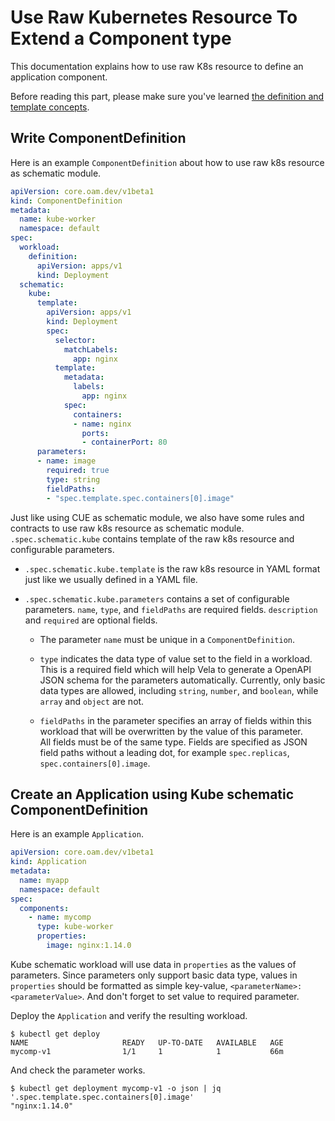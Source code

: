 # Use Raw Kubernetes Resource To Extend a Component type

This documentation explains how to use raw K8s resource to define an application component.

Before reading this part, please make sure you've learned [the definition and template concepts](../platform-engineers/definition-and-templates.md).

## Write ComponentDefinition

Here is an example `ComponentDefinition` about how to use raw k8s resource as schematic module.

```yaml
apiVersion: core.oam.dev/v1beta1
kind: ComponentDefinition
metadata:
  name: kube-worker
  namespace: default
spec:
  workload: 
    definition: 
      apiVersion: apps/v1
      kind: Deployment
  schematic:
    kube: 
      template:
        apiVersion: apps/v1
        kind: Deployment
        spec:
          selector:
            matchLabels:
              app: nginx
          template:
            metadata:
              labels:
                app: nginx
            spec:
              containers:
              - name: nginx
                ports:
                - containerPort: 80 
      parameters: 
      - name: image
        required: true
        type: string
        fieldPaths: 
        - "spec.template.spec.containers[0].image"
```

Just like using CUE as schematic module, we also have some rules and contracts
to use raw k8s resource as schematic module.
`.spec.schematic.kube` contains template of the raw k8s resource and
configurable parameters.

- `.spec.schematic.kube.template` is the raw k8s resource in YAML format just like
we usually defined in a YAML file.

- `.spec.schematic.kube.parameters` contains a set of configurable parameters.
`name`, `type`, and `fieldPaths` are required fields.
`description` and `required` are optional fields.
        
  - The parameter `name` must be unique in a `ComponentDefinition`.

  - `type` indicates the data type of value set to the field in a workload.
This is a required field which will help Vela to generate a OpenAPI JSON schema
for the parameters automatically. 
Currently, only basic data types are allowed, including `string`, `number`, and
`boolean`, while `array` and `object` are not.

  - `fieldPaths` in the parameter specifies an array of fields within this workload
that will be overwritten by the value of this parameter. 	
All fields must be of the same type. 
Fields are specified as JSON field paths without a leading dot, for example
`spec.replicas`, `spec.containers[0].image`.

## Create an Application using Kube schematic ComponentDefinition

Here is an example `Application`.

```yaml
apiVersion: core.oam.dev/v1beta1
kind: Application
metadata:
  name: myapp
  namespace: default
spec:
  components:
    - name: mycomp
      type: kube-worker
      properties: 
        image: nginx:1.14.0
```

Kube schematic workload will use data in `properties` as the values of
parameters.
Since parameters only support basic data type, values in `properties` should be
formatted as simple key-value, `<parameterName>: <parameterValue>`.
And don't forget to set value to required parameter.

Deploy the `Application` and verify the resulting workload.

```shell
$ kubectl get deploy
NAME                     READY   UP-TO-DATE   AVAILABLE   AGE
mycomp-v1                1/1     1            1           66m
```
And check the parameter works.
```shell
$ kubectl get deployment mycomp-v1 -o json | jq '.spec.template.spec.containers[0].image'
"nginx:1.14.0"
```

